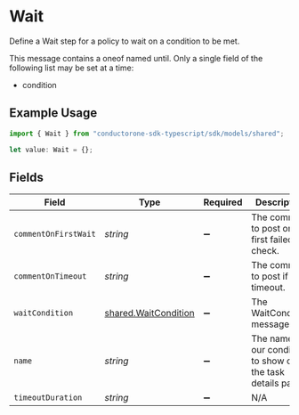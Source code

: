 # Wait

Define a Wait step for a policy to wait on a condition to be met.

This message contains a oneof named until. Only a single field of the following list may be set at a time:
  - condition


## Example Usage

```typescript
import { Wait } from "conductorone-sdk-typescript/sdk/models/shared";

let value: Wait = {};
```

## Fields

| Field                                                               | Type                                                                | Required                                                            | Description                                                         |
| ------------------------------------------------------------------- | ------------------------------------------------------------------- | ------------------------------------------------------------------- | ------------------------------------------------------------------- |
| `commentOnFirstWait`                                                | *string*                                                            | :heavy_minus_sign:                                                  | The comment to post on first failed check.                          |
| `commentOnTimeout`                                                  | *string*                                                            | :heavy_minus_sign:                                                  | The comment to post if we timeout.                                  |
| `waitCondition`                                                     | [shared.WaitCondition](../../../sdk/models/shared/waitcondition.md) | :heavy_minus_sign:                                                  | The WaitCondition message.                                          |
| `name`                                                              | *string*                                                            | :heavy_minus_sign:                                                  | The name of our condition to show on the task details page          |
| `timeoutDuration`                                                   | *string*                                                            | :heavy_minus_sign:                                                  | N/A                                                                 |